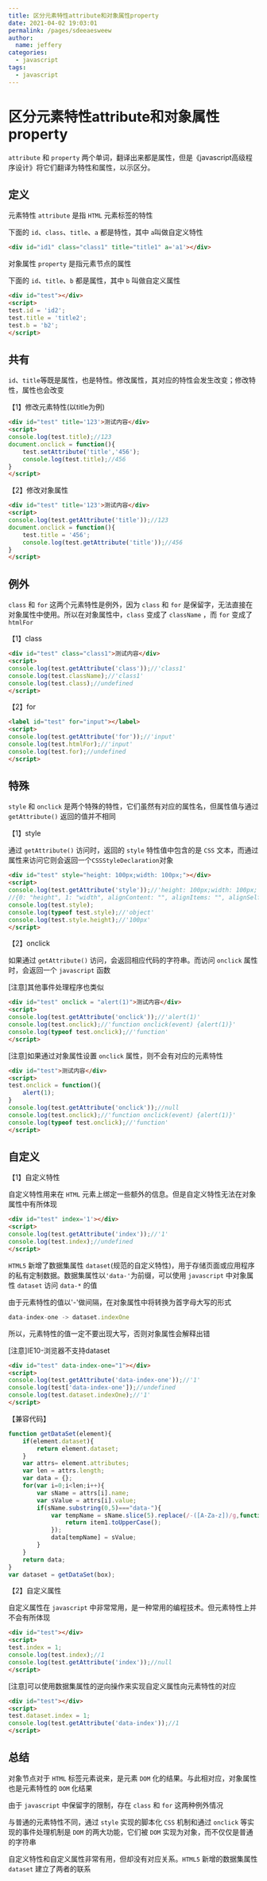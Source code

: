 ```yaml
---
title: 区分元素特性attribute和对象属性property
date: 2021-04-02 19:03:01
permalink: /pages/sdeeaesweew
author: 
  name: jeffery
categories: 
  - javascript
tags: 
  - javascript
---
```


# 区分元素特性attribute和对象属性property

`attribute` 和 `property` 两个单词，翻译出来都是属性，但是《javascript高级程序设计》将它们翻译为特性和属性，以示区分。

## 定义

元素特性 `attribute` 是指 `HTML` 元素标签的特性

下面的 `id`、`class`、`title`、`a` 都是特性，其中 `a`叫做自定义特性

```html
<div id="id1" class="class1" title="title1" a='a1'></div>
```

对象属性 `property` 是指元素节点的属性

下面的 `id`、`title`、`b` 都是属性，其中 `b` 叫做自定义属性

```html
<div id="test"></div>
<script>
test.id = 'id2';
test.title = 'title2';
test.b = 'b2';
</script>
```
## 共有

`id`、`title`等既是属性，也是特性。修改属性，其对应的特性会发生改变；修改特性，属性也会改变

【1】修改元素特性(以title为例)

```html
<div id="test" title='123'>测试内容</div>
<script>
console.log(test.title);//123
document.onclick = function(){
    test.setAttribute('title','456');
    console.log(test.title);//456    
}
</script>
```

【2】修改对象属性

```html
<div id="test" title='123'>测试内容</div>
<script>
console.log(test.getAttribute('title'));//123
document.onclick = function(){
    test.title = '456';
    console.log(test.getAttribute('title'));//456    
}
</script>
```
## 例外

`class` 和 `for` 这两个元素特性是例外，因为 `class` 和 `for` 是保留字，无法直接在对象属性中使用。所以在对象属性中，`class` 变成了 `className` ，而 `for` 变成了 `htmlFor`

【1】class

```html
<div id="test" class="class1">测试内容</div>
<script>
console.log(test.getAttribute('class'));//'class1'
console.log(test.className);//'class1'
console.log(test.class);//undefined
</script>
```

【2】for

```html
<label id="test" for="input"></label>
<script>
console.log(test.getAttribute('for'));//'input'
console.log(test.htmlFor);//'input'
console.log(test.for);//undefined
</script>
```
## 特殊

`style` 和 `onclick` 是两个特殊的特性，它们虽然有对应的属性名，但属性值与通过 `getAttribute()` 返回的值并不相同

【1】style

通过 `getAttribute()` 访问时，返回的 `style` 特性值中包含的是 `CSS` 文本，而通过属性来访问它则会返回一个`CSSStyleDeclaration`对象

```html
<div id="test" style="height: 100px;width: 100px;"></div>
<script>
console.log(test.getAttribute('style'));//'height: 100px;width: 100px;'
//{0: "height", 1: "width", alignContent: "", alignItems: "", alignSelf: ""…}
console.log(test.style);
console.log(typeof test.style);//'object'
console.log(test.style.height);//'100px'
</script>
```

【2】onclick

如果通过 `getAttribute()` 访问，会返回相应代码的字符串。而访问 `onclick` 属性时，会返回一个 `javascript` 函数

[注意]其他事件处理程序也类似

```html
<div id="test" onclick = "alert(1)">测试内容</div>
<script>    
console.log(test.getAttribute('onclick'));//'alert(1)'
console.log(test.onclick);//'function onclick(event) {alert(1)}'
console.log(typeof test.onclick);//'function'
</script>
```

[注意]如果通过对象属性设置 `onclick` 属性，则不会有对应的元素特性

```html
<div id="test">测试内容</div>
<script>
test.onclick = function(){
    alert(1);
}    
console.log(test.getAttribute('onclick'));//null
console.log(test.onclick);//'function onclick(event) {alert(1)}'
console.log(typeof test.onclick);//'function'
</script>
```

## 自定义

【1】自定义特性

自定义特性用来在 `HTML` 元素上绑定一些额外的信息。但是自定义特性无法在对象属性中有所体现

```html
<div id="test" index='1'></div>
<script>
console.log(test.getAttribute('index'));//'1'
console.log(test.index);//undefined    
</script>
```

`HTML5` 新增了数据集属性 `dataset`(规范的自定义特性)，用于存储页面或应用程序的私有定制数据。数据集属性以`'data-'`为前缀，可以使用 `javascript` 中对象属性 `dataset` 访问 `data-*` 的值

由于元素特性的值以'-'做间隔，在对象属性中将转换为首字母大写的形式

```js
data-index-one -> dataset.indexOne
```

所以，元素特性的值一定不要出现大写，否则对象属性会解释出错

[注意]IE10-浏览器不支持dataset

```html
<div id="test" data-index-one="1"></div>
<script>
console.log(test.getAttribute('data-index-one'));//'1'
console.log(test['data-index-one']);//undefined
console.log(test.dataset.indexOne);//'1'
</script>
```

【兼容代码】

```js
function getDataSet(element){
    if(element.dataset){
        return element.dataset;
    }
    var attrs= element.attributes;
    var len = attrs.length;
    var data = {};
    for(var i=0;i<len;i++){
        var sName = attrs[i].name;
        var sValue = attrs[i].value;
        if(sName.substring(0,5)==="data-"){
            var tempName = sName.slice(5).replace(/-([A-Za-z])/g,function(item,item1){
                return item1.toUpperCase();
            });
            data[tempName] = sValue;
        }   
    }
    return data;
}
var dataset = getDataSet(box);
```

【2】自定义属性

自定义属性在 `javascript` 中非常常用，是一种常用的编程技术。但元素特性上并不会有所体现

```html
<div id="test"></div>
<script>
test.index = 1;
console.log(test.index);//1
console.log(test.getAttribute('index'));//null
</script>
```

[注意]可以使用数据集属性的逆向操作来实现自定义属性向元素特性的对应 

```html
<div id="test"></div>
<script>
test.dataset.index = 1;
console.log(test.getAttribute('data-index'));//1
</script>
```

## 总结

对象节点对于 `HTML` 标签元素说来，是元素 `DOM` 化的结果。与此相对应，对象属性也是元素特性的 `DOM` 化结果

由于 `javascript` 中保留字的限制，存在 `class` 和 `for` 这两种例外情况

与普通的元素特性不同，通过 `style` 实现的脚本化 `CSS` 机制和通过 `onclick` 等实现的事件处理机制是 `DOM` 的两大功能，它们被 `DOM` 实现为对象，而不仅仅是普通的字符串

自定义特性和自定义属性非常有用，但却没有对应关系。`HTML5` 新增的数据集属性 `dataset` 建立了两者的联系
